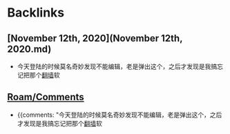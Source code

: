 
# Backlinks
## [November 12th, 2020](November 12th, 2020.md)
- 今天登陆的时候莫名奇妙发现不能编辑，老是弹出这个，之后才发现是我搞忘记把那个[翻墙](翻墙.md)软

## [Roam/Comments](Roam/Comments.md)
- {{comments: "今天登陆的时候莫名奇妙发现不能编辑，老是弹出这个，之后才发现是我搞忘记把那个[翻墙](翻墙.md)软

